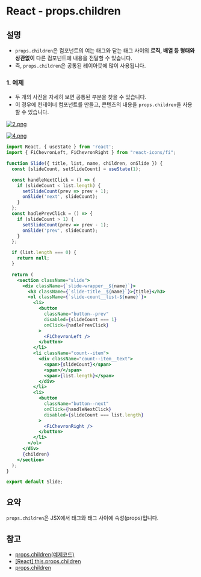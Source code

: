 # React - props.children

## 설명

- `props.children`은 컴포넌트의 여는 태그와 닫는 태그 사이의 **로직, 배열 등 형태와 상관없이** 다른 컴포넌트에 내용을 전달할 수 있습니다.
- 즉, `props.children`은 공통된 레이아웃에 많이 사용됩니다.

### 1. 예제

- 두 개의 사진을 자세히 보면 공통된 부분을 찾을 수 있습니다.
- 이 경우에 컨테이너 컴포넌트를 만들고, 콘텐츠의 내용을 `props.children`을 사용할 수 있습니다.

[![2.png](https://i.postimg.cc/BnmGw4jp/2.png)](https://postimg.cc/4YHMYCbH)

[![4.png](https://i.postimg.cc/253NsMvD/4.png)](https://postimg.cc/5HcrvPn7)

```jsx
import React, { useState } from 'react';
import { FiChevronLeft, FiChevronRight } from "react-icons/fi";

function Slide({ title, list, name, children, onSlide }) {
  const [slideCount, setSlideCount] = useState(1);

  const handleNextClick = () => {
    if (slideCount < list.length) {
      setSlideCount(prev => prev + 1);
      onSlide('next', slideCount);
    }
  };
  const hadlePrevClick = () => {
    if (slideCount > 1) {
      setSlideCount(prev => prev - 1);
      onSlide('prev', slideCount);
    }
  };

  if (list.length === 0) {
    return null;
  }

  return (
    <section className="slide">
      <div className={`slide-wrapper__${name}`}>
        <h3 className={`slide-title__${name}`}>{title}</h3>
        <ol className={`slide-count__list-${name}`}>
          <li>
            <button
              className="button--prev"
              disabled={slideCount === 1}
              onClick={hadlePrevClick}
            >
              <FiChevronLeft />
            </button>
          </li>
          <li className="count--item">
            <div className="count--item__text">
              <span>{slideCount}</span>
              <span>/</span>
              <span>{list.length}</span>
            </div>
          </li>
          <li>
            <button
              className="button--next"
              onClick={handleNextClick}
              disabled={slideCount === list.length}
            >
              <FiChevronRight />
            </button>
          </li>
        </ol>
      </div>
      {children}
    </section>
  );
}

export default Slide;
```

## 요약

`props.children`은 JSX에서 태그와 태그 사이에 속성(props)입니다. 

## 참고

- [props.children(예제코드)](https://codesandbox.io/s/children-hx7sz?file=/src/App.js)
- [[React] this.props.children](https://velog.io/@hanei100/React-this.props.children)
- [props.children](https://ko.reactjs.org/docs/glossary.html#propschildren)